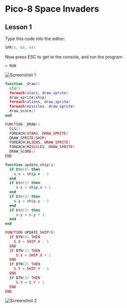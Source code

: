 # Pico-8 Space Invaders

## Lesson 1

Type this code into the editor:

```lua
SPR(1, 64, 64)
```

Now press ESC to get to the console, and run the program

```
> RUN
```

![][screenshot1]

[screenshot1]: PICO-8_1.png "Screenshot 1"

```lua
function _draw()
  cls()
  foreach(stars, draw_sprite)
  draw_sprite(ship)
  foreach(aliens, draw_sprite)
  foreach(missiles, draw_sprite)
  draw_score()
end
```
```lua
FUNCTION _DRAW()
  CLS()
  FOREACH(STARS, DRAW_SPRITE)
  DRAW_SPRITE(SHIP)
  FOREACH(ALIENS, DRAW_SPRITE)
  FOREACH(MISSILES, DRAW_SPRITE)
  DRAW_SCORE()
END
```
```lua
function update_ship(s)
  if btn(0) then
    s.x = ship.x - 1
  end
  if btn(1) then
  	 s.x = ship.x + 1
  end
  if btn(2) then
    s.y = ship.y - 1
  end
  if btn(3) then
  	 s.y = s.y + 1
  end
end
```

```lua
FUNCTION UPDATE_SHIP(S)
  IF BTN(0) THEN
    S.X = SHIP.X - 1
  END
  IF BTN(1) THEN
  	 S.X = SHIP.X + 1
  END
  IF BTN(2) THEN
    S.Y = SHIP.Y - 1
  END
  IF BTN(3) THEN
  	 S.Y = S.Y + 1
  END
END
```

![][screenshot2]

[screenshot2]: PICO-8_2.png "Screenshot 2"

